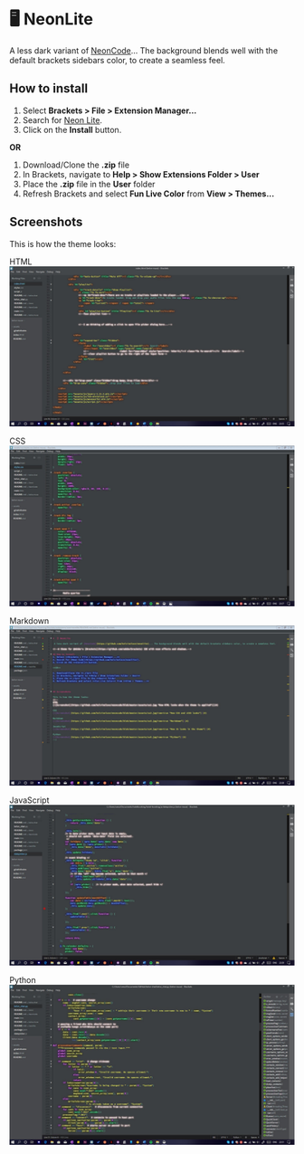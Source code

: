 #  🖥 NeonLite

 A less dark variant of [NeonCode](https://github.com/kelvinelove/neoncode)... The background blends well with the default brackets sidebars color, to create a seamless feel. 

<!--A theme for @Adobe's [Brackets](https://github.com/adobe/brackets) IDE with neon effects and shadows.-->

## How to install
1. Select **Brackets > File > Extension Manager...**
2. Search for [Neon Lite](https://github.com/kelvinelove/neonlite/).
3. Click on the **Install** button.

**OR**

1. Download/Clone the **.zip** file
2. In Brackets, navigate to **Help > Show Extensions Folder > User**
3. Place the **.zip** file in the **User** folder
4. Refresh Brackets and select **Fun Live Color** from **View > Themes...**



## Screenshots

This is how the theme looks:

HTML
[![Screenshot](https://github.com/kelvinelove/neonlite/blob/master/assets/ss1.jpg "How HTML looks when the theme is applied")](#)

CSS
[![Screenshot](https://github.com/kelvinelove/neonlite/blob/master/assets/ss2.jpg?raw=true "How CSS and LESS looks")](#)

Markdown
[![Screenshot](https://github.com/kelvinelove/neonlite/blob/master/assets/ss3.jpg?raw=true "Markdown")](#)

JavaScript
[![Screenshot](https://github.com/kelvinelove/neonlite/blob/master/assets/ss4.jpg?raw=true "How JS looks in the theme")](#)

Python
[![Screenshot](https://github.com/kelvinelove/neonlite/blob/master/assets/ss5.jpg?raw=true "Python")](#)


